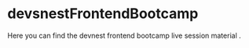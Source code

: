 # devsnestFrontendBootcamp
Here you can find the  devnest frontend bootcamp live session material .

